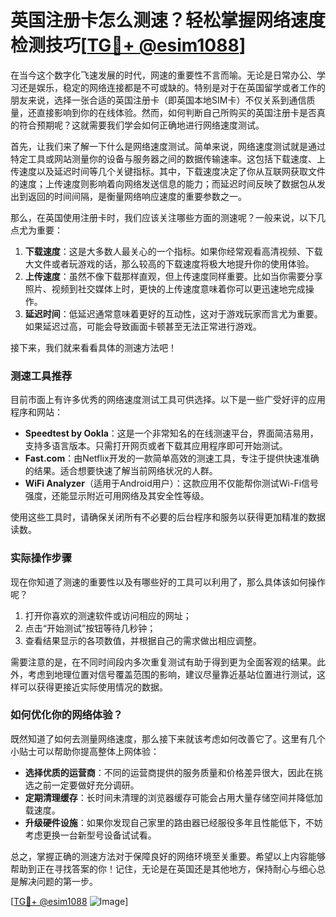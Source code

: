 # 英国注册卡怎么测速？轻松掌握网络速度检测技巧[[TG💪+ @esim1088](https://t.me/s/esim1088)]

在当今这个数字化飞速发展的时代，网速的重要性不言而喻。无论是日常办公、学习还是娱乐，稳定的网络连接都是不可或缺的。特别是对于在英国留学或者工作的朋友来说，选择一张合适的英国注册卡（即英国本地SIM卡）不仅关系到通信质量，还直接影响到你的在线体验。然而，如何判断自己所购买的英国注册卡是否真的符合预期呢？这就需要我们学会如何正确地进行网络速度测试。

首先，让我们来了解一下什么是网络速度测试。简单来说，网络速度测试就是通过特定工具或网站测量你的设备与服务器之间的数据传输速率。这包括下载速度、上传速度以及延迟时间等几个关键指标。其中，下载速度决定了你从互联网获取文件的速度；上传速度则影响着向网络发送信息的能力；而延迟时间反映了数据包从发出到返回的时间间隔，是衡量网络响应速度的重要参数之一。

那么，在英国使用注册卡时，我们应该关注哪些方面的测速呢？一般来说，以下几点尤为重要：

1. **下载速度**：这是大多数人最关心的一个指标。如果你经常观看高清视频、下载大文件或者玩游戏的话，那么较高的下载速度将极大地提升你的使用体验。
2. **上传速度**：虽然不像下载那样直观，但上传速度同样重要。比如当你需要分享照片、视频到社交媒体上时，更快的上传速度意味着你可以更迅速地完成操作。
3. **延迟时间**：低延迟通常意味着更好的互动性，这对于游戏玩家而言尤为重要。如果延迟过高，可能会导致画面卡顿甚至无法正常进行游戏。

接下来，我们就来看看具体的测速方法吧！

### 测速工具推荐

目前市面上有许多优秀的网络速度测试工具可供选择。以下是一些广受好评的应用程序和网站：

- **Speedtest by Ookla**：这是一个非常知名的在线测速平台，界面简洁易用，支持多语言版本。只需打开网页或者下载其应用程序即可开始测试。
- **Fast.com**：由Netflix开发的一款简单高效的测速工具，专注于提供快速准确的结果。适合想要快速了解当前网络状况的人群。
- **WiFi Analyzer**（适用于Android用户）：这款应用不仅能帮你测试Wi-Fi信号强度，还能显示附近可用网络及其安全性等级。

使用这些工具时，请确保关闭所有不必要的后台程序和服务以获得更加精准的数据读数。

### 实际操作步骤

现在你知道了测速的重要性以及有哪些好的工具可以利用了，那么具体该如何操作呢？

1. 打开你喜欢的测速软件或访问相应的网址；
2. 点击“开始测试”按钮等待几秒钟；
3. 查看结果显示的各项数值，并根据自己的需求做出相应调整。

需要注意的是，在不同时间段内多次重复测试有助于得到更为全面客观的结果。此外，考虑到地理位置对信号覆盖范围的影响，建议尽量靠近基站位置进行测试，这样可以获得更接近实际使用情况的数据。

### 如何优化你的网络体验？

既然知道了如何去测量网络速度，那么接下来就该考虑如何改善它了。这里有几个小贴士可以帮助你提高整体上网体验：

- **选择优质的运营商**：不同的运营商提供的服务质量和价格差异很大，因此在挑选之前一定要做好充分调研。
- **定期清理缓存**：长时间未清理的浏览器缓存可能会占用大量存储空间并降低加载速度。
- **升级硬件设施**：如果你发现自己家里的路由器已经服役多年且性能低下，不妨考虑更换一台新型号设备试试看。

总之，掌握正确的测速方法对于保障良好的网络环境至关重要。希望以上内容能够帮助到正在寻找答案的你！记住，无论是在英国还是其他地方，保持耐心与细心总是解决问题的第一步。

[[TG💪+ @esim1088](https://t.me/s/esim1088) ![Image](https://i.postimg.cc/4NQfJmqS/Snipaste-2025-05-13-00-14-12.png)]